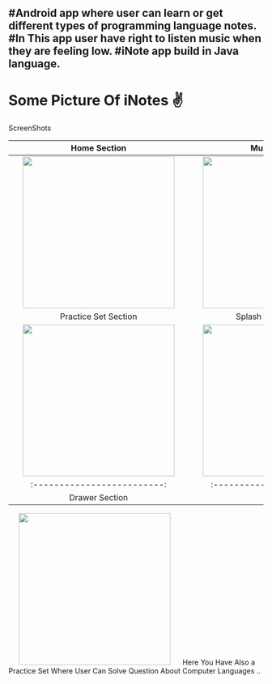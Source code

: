 #Android app where user can learn or get different types of programming language notes.
#In This app user have right to listen music when they are feeling low.
#iNote app build in Java language.
-----------------------------------------------------------------------------------------------------------------------------------------------
<h1>
Some Picture Of iNotes ✌ </h1>

ScreenShots

Home  Section              |  Music Section
:-------------------------:|:-------------------------:
<img style="width:300px;" hspace="20" src="https://user-images.githubusercontent.com/30976812/145348289-860cdabc-c7d0-45bf-bcfd-bbf821372ffd.png">  |  <img style="width:300px;" hspace="20" src="https://user-images.githubusercontent.com/30976812/146119867-5c53b7fc-08ae-407f-858c-e12f419e961b.jpeg">
Practice Set Section       |  Splash Screen Section
<img style="width:300px;" hspace="20" src="https://user-images.githubusercontent.com/30976812/145348330-c4a15521-16a1-4a7b-b7d1-10d03ac0adaf.png">  |  <img style="width:300px;" hspace="20" src="https://user-images.githubusercontent.com/30976812/145348300-9dfbd7f2-b7fc-44b6-93df-370a9b9bff17.png">
:-------------------------:|:-------------------------:
Drawer Section             |
<img style="width:300px;" hspace="20" src="https://user-images.githubusercontent.com/30976812/146120017-da32cd64-59c2-442b-95d5-7edc48089e8f.jpeg"> 
Here You Have Also a Practice Set Where User Can Solve Question About Computer Languages ..






